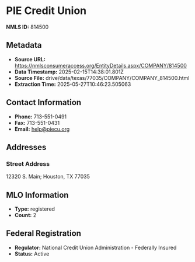 # PIE Credit Union

**NMLS ID:** 814500

## Metadata
- **Source URL:** https://nmlsconsumeraccess.org/EntityDetails.aspx/COMPANY/814500
- **Data Timestamp:** 2025-02-15T14:38:01.801Z
- **Source File:** drive/data/texas/77035/COMPANY/COMPANY_814500.html
- **Extraction Time:** 2025-05-27T10:46:23.505063

## Contact Information
- **Phone:** 713-551-0491
- **Fax:** 713-551-0431
- **Email:** help@piecu.org

## Addresses
### Street Address
12320 S. Main; Houston, TX 77035

## MLO Information
- **Type:** registered
- **Count:** 2

## Federal Registration
- **Regulator:** National Credit Union Administration - Federally Insured
- **Status:** Active
